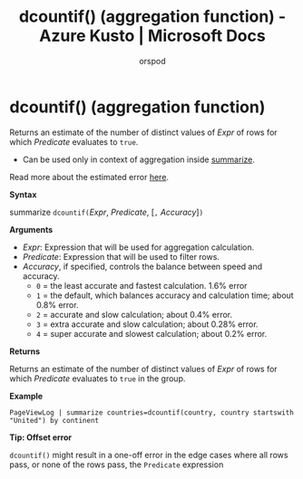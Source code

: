 ﻿---
title: dcountif() (aggregation function) - Azure Kusto | Microsoft Docs
description: This article describes dcountif() (aggregation function) in Azure Kusto.
author: orspod
ms.author: v-orspod
ms.reviewer: mblythe
ms.service: kusto
ms.topic: reference
ms.date: 09/24/2018
---
# dcountif() (aggregation function)

Returns an estimate of the number of distinct values of *Expr* of rows for which *Predicate* evaluates to `true`. 

* Can be used only in context of aggregation inside [summarize](summarizeoperator.md).

Read more about the estimated error [here](dcount-aggfunction.md#estimation-error-of-dcount).

**Syntax**

summarize `dcountif(`*Expr*, *Predicate*, [`,` *Accuracy*]`)`

**Arguments**

* *Expr*: Expression that will be used for aggregation calculation.
* *Predicate*: Expression that will be used to filter rows.
* *Accuracy*, if specified, controls the balance between speed and accuracy.
    * `0` = the least accurate and fastest calculation. 1.6% error
    * `1` = the default, which balances accuracy and calculation time; about 0.8% error.
    * `2` = accurate and slow calculation; about 0.4% error.
    * `3` = extra accurate and slow calculation; about 0.28% error.
    * `4` = super accurate and slowest calculation; about 0.2% error.
	
**Returns**

Returns an estimate of the number of distinct values of *Expr*  of rows for which *Predicate* evaluates to `true` in the group. 

**Example**

```kusto
PageViewLog | summarize countries=dcountif(country, country startswith "United") by continent
```

**Tip: Offset error**

`dcountif()` might result in a one-off error in the edge cases where all rows
pass, or none of the rows pass, the `Predicate` expression